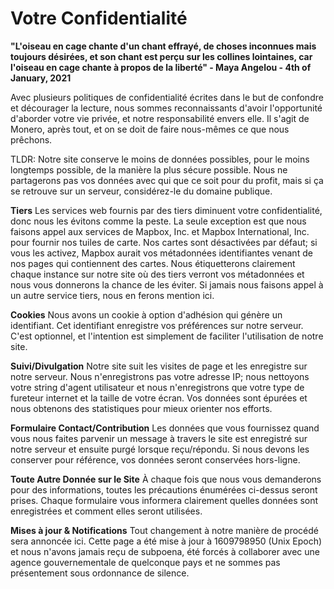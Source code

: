# Votre Confidentialité

**"L'oiseau en cage chante d'un chant effrayé, de choses inconnues mais toujours désirées, et son chant est perçu sur les collines lointaines, car l'oiseau en cage chante à propos de la liberté" - Maya Angelou - 4th of January, 2021**

Avec plusieurs politiques de confidentialité écrites dans le but de confondre et décourager la lecture, nous sommes reconnaissants d'avoir l'opportunité d'aborder votre vie privée, et notre responsabilité envers elle. Il s'agit de Monero, après tout, et on se doit de faire nous-mêmes ce que nous prêchons.

TLDR: Notre site conserve le moins de données possibles, pour le moins longtemps possible, de la manière la plus sécure possible. Nous ne partagerons pas vos données avec qui que ce soit pour du profit, mais si ça se retrouve sur un serveur, considérez-le du domaine publique.

**Tiers**
Les services web fournis par des tiers diminuent votre confidentialité, donc nous les évitons comme la peste. La seule exception est que nous faisons appel aux services de Mapbox, Inc. et Mapbox International, Inc. pour fournir nos tuiles de carte. Nos cartes sont désactivées par défaut; si vous les activez, Mapbox aurait vos métadonnées identifiantes venant de nos pages qui contiennent des cartes. Nous étiquetterons clairement chaque instance sur notre site où des tiers verront vos métadonnées et nous vous donnerons la chance de les éviter. Si jamais nous faisons appel à un autre service tiers, nous en ferons mention ici.

**Cookies**
Nous avons un cookie à option d'adhésion qui génère un identifiant. Cet identifiant enregistre vos préférences sur notre serveur. C'est optionnel, et l'intention est simplement de faciliter l'utilisation de notre site.

**Suivi/Divulgation**
Notre site suit les visites de page et les enregistre sur notre serveur. Nous n'enregistrons pas votre adresse IP; nous nettoyons votre string d'agent utilisateur et nous n'enregistrons que votre type de fureteur internet et la taille de votre écran. Vos données sont épurées et nous obtenons des statistiques pour mieux orienter nos efforts.

**Formulaire Contact/Contribution**
Les données que vous fournissez quand vous nous faites parvenir un message à travers le site est enregistré sur notre serveur et ensuite purgé lorsque reçu/répondu. Si nous devons les conserver pour référence, vos données seront conservées hors-ligne.

**Toute Autre Donnée sur le Site**
À chaque fois que nous vous demanderons pour des informations, toutes les précautions énumérées ci-dessus seront prises. Chaque formulaire vous informera clairement quelles données sont enregistrées et comment elles seront utilisées.

**Mises à jour & Notifications**
Tout changement à notre manière de procédé sera annoncée ici. Cette page a été mise à jour à 1609798950 (Unix Epoch) et nous n'avons jamais reçu de subpoena, été forcés à collaborer avec une agence gouvernementale de quelconque pays et ne sommes pas présentement sous ordonnance de silence.
